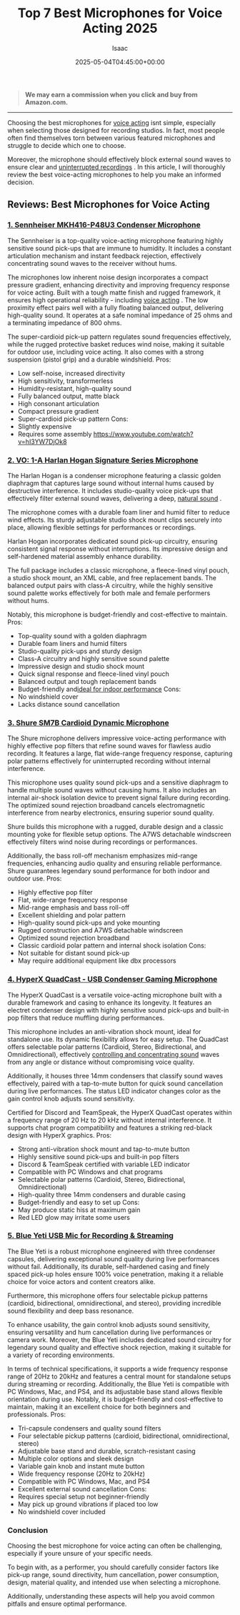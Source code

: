 ﻿---
author: Isaac
layout: post
title: Top 7 Best Microphones for Voice Acting 2025
date: '2025-05-04T04:45:00+00:00'
categories:
- Mics
- Product Reviews
tags: []
slug: /best-microphones-for-voice-acting/
lastmod: 2025-05-07T12:21:24+03:00
---
> **We may earn a commission when you click and buy from Amazon.com.**
>

---
Choosing the best microphones for
[voice acting](https://en.wikipedia.org/wiki/Voice_acting)
isnt simple, especially when selecting those designed for recording studios. In fact, most people often find themselves torn between various featured microphones and struggle to decide which one to choose.

Moreover, the microphone should effectively block external sound waves to ensure clear and
[uninterrupted recordings](https://pestpolicy.com/best-condenser-mic-under-200/)
. In this article, I will thoroughly review the best voice-acting microphones to help you make an informed decision.
## Reviews: Best Microphones for Voice Acting
### [1. Sennheiser MKH416-P48U3 Condenser Microphone](https://www.amazon.com/dp/B00030679K/?tag=p-policy-20)
The Sennheiser is a top-quality voice-acting microphone featuring highly sensitive sound pick-ups that are immune to humidity. It includes a constant articulation mechanism and instant feedback rejection, effectively concentrating sound waves to the receiver without hums.

The microphones low inherent noise design incorporates a compact pressure gradient, enhancing directivity and improving frequency response for voice acting. Built with a tough matte finish and rugged framework, it ensures high operational reliability -
including
[voice acting](https://pestpolicy.com/best-microphones-for-voice-acting/)
.
The low proximity effect pairs well with a fully floating balanced output, delivering high-quality sound. It operates at a safe nominal impedance of 25 ohms and a terminating impedance of 800 ohms.

The super-cardioid pick-up pattern regulates sound frequencies effectively, while the rugged protective basket reduces wind noise, making it suitable for outdoor use, including voice acting. It also comes with a strong suspension (pistol grip) and a durable windshield.
Pros:
- Low self-noise, increased directivity
- High sensitivity, transformerless
- Humidity-resistant, high-quality sound
- Fully balanced output, matte black
- High consonant articulation
- Compact pressure gradient
- Super-cardioid pick-up pattern
Cons:
- Slightly expensive
- Requires some assembly
https://www.youtube.com/watch?v=hI3YW7DjOk8
### [2. VO: 1-A Harlan Hogan Signature Series Microphone](https://www.amazon.com/dp/B002SMYUFY/?tag=p-policy-20)
The Harlan Hogan is a condenser microphone featuring a classic golden diaphragm that captures large sound without internal hums caused by destructive interference. It includes studio-quality voice pick-ups that effectively filter external sound waves, delivering a deep,
[natural sound](https://pestpolicy.com/best-headset-microphones-for-singing/)
.

The microphone comes with a durable foam liner and humid filter to reduce wind effects. Its sturdy adjustable studio shock mount clips securely into place, allowing flexible settings for performances or recordings.

Harlan Hogan incorporates dedicated sound pick-up circuitry, ensuring consistent signal response without interruptions. Its impressive design and self-hardened material assembly enhance durability.

The full package includes a classic microphone, a fleece-lined vinyl pouch, a studio shock mount, an XML cable, and free replacement bands. The balanced output pairs with class-A circuitry, while the highly sensitive sound palette works effectively for both male and female performers without hums.

Notably, this microphone is budget-friendly and cost-effective to maintain.
Pros:
- Top-quality sound with a golden diaphragm
- Durable foam liners and humid filters
- Studio-quality pick-ups and sturdy design
- Class-A circuitry and highly sensitive sound palette
- Impressive design and studio shock mount
- Quick signal response and fleece-lined vinyl pouch
- Balanced output and tough replacement bands
- Budget-friendly and[ideal for indoor performance](https://pestpolicy.com/best-headset-microphones-for-singing/)
Cons:
- No windshield cover
- Lacks distance sound cancellation
### [3. Shure SM7B Cardioid Dynamic Microphone](https://www.amazon.com/dp/B0002E4Z8M/?tag=p-policy-20)
The Shure microphone delivers impressive voice-acting performance with highly effective pop filters that refine sound waves for flawless audio recording. It features a large, flat wide-range frequency response, capturing polar patterns effectively for uninterrupted recording without internal interference.

This microphone uses quality sound pick-ups and a sensitive diaphragm to handle multiple sound waves without causing hums. It also includes an internal air-shock isolation device to prevent signal failure during recording. The optimized sound rejection broadband cancels electromagnetic interference from nearby electronics, ensuring superior sound quality.

Shure builds this microphone with a rugged, durable design and a classic mounting yoke for flexible setup options. The A7WS detachable windscreen effectively filters wind noise during recordings or performances.

Additionally, the bass roll-off mechanism emphasizes mid-range frequencies, enhancing audio quality and ensuring reliable performance. Shure guarantees legendary sound performance for both indoor and outdoor use.
Pros:
- Highly effective pop filter
- Flat, wide-range frequency response
- Mid-range emphasis and bass roll-off
- Excellent shielding and polar pattern
- High-quality sound pick-ups and yoke mounting
- Rugged construction and A7WS detachable windscreen
- Optimized sound rejection broadband
- Classic cardioid polar pattern and internal shock isolation
Cons:
- Not suitable for distant sound pick-up
- May require additional equipment like dbx processors
### [4. HyperX QuadCast - USB Condenser Gaming Microphone](https://www.amazon.com/dp/B07NZZZ746/?tag=p-policy-20)
The HyperX QuadCast is a versatile voice-acting microphone built with a durable framework and casing to enhance its longevity. It features an electret condenser design with highly sensitive sound pick-ups and built-in pop filters that reduce muffling during performances.

This microphone includes an anti-vibration shock mount, ideal for standalone use. Its dynamic flexibility allows for easy setup. The QuadCast offers selectable polar patterns (Cardioid, Stereo, Bidirectional, and Omnidirectional), effectively
[controlling and concentrating sound](https://pestpolicy.com/best-condenser-mic-under-200/)
waves from any angle or distance without compromising voice quality.

Additionally, it houses three 14mm condensers that classify sound waves effectively, paired with a tap-to-mute button for quick sound cancellation during live performances. The status LED indicator changes color as the gain control knob adjusts sound sensitivity.

Certified for Discord and TeamSpeak, the HyperX QuadCast operates within a frequency range of 20 Hz to 20 kHz without internal interference. It supports chat program compatibility and features a striking red-black design with HyperX graphics.
Pros:
- Strong anti-vibration shock mount and tap-to-mute button
- Highly sensitive sound pick-ups and built-in pop filters
- Discord & TeamSpeak certified with variable LED indicator
- Compatible with PC Windows and chat programs
- Selectable polar patterns (Cardioid, Stereo, Bidirectional, Omnidirectional)
- High-quality three 14mm condensers and durable casing
- Budget-friendly and easy to set up
Cons:
- May produce static hiss at maximum gain
- Red LED glow may irritate some users
### [5. Blue Yeti USB Mic for Recording & Streaming](https://www.amazon.com/dp/B00N1YPXW2/?tag=p-policy-20)
The Blue Yeti is a robust microphone engineered with three condenser capsules, delivering exceptional sound quality during live performances without fail. Additionally, its durable, self-hardened casing and finely spaced pick-up holes ensure 100% voice penetration, making it a reliable choice for voice actors and content creators alike.

Furthermore, this microphone offers four selectable pickup patterns (cardioid, bidirectional, omnidirectional, and stereo), providing incredible sound flexibility and deep bass resonance.

To enhance usability, the gain control knob adjusts sound sensitivity, ensuring versatility and hum cancellation during live performances or camera work. Moreover, the Blue Yeti includes dedicated sound circuitry for legendary sound quality and effective shock rejection, making it suitable for a variety of recording environments.

In terms of technical specifications, it supports a wide frequency response range of 20Hz to 20kHz and features a central mount for standalone setups during streaming or recording. Additionally, the Blue Yeti is compatible with PC Windows, Mac, and PS4, and its adjustable base stand allows flexible orientation during use. Notably, it is budget-friendly and cost-effective to maintain, making it an excellent choice for both beginners and professionals.
Pros:
- Tri-capsule condensers and quality sound filters
- Four selectable pickup patterns (cardioid, bidirectional, omnidirectional, stereo)
- Adjustable base stand and durable, scratch-resistant casing
- Multiple color options and sleek design
- Variable gain knob and instant mute button
- Wide frequency response (20Hz to 20kHz)
- Compatible with PC Windows, Mac, and PS4
- Excellent external sound cancellation
Cons:
- Requires special setup  not beginner-friendly
- May pick up ground vibrations if placed too low
- No windshield cover included
### Conclusion
Choosing the best microphone for voice acting can often be challenging, especially if youre unsure of your specific needs.

To begin with, as a performer, you should carefully consider factors like pick-up range, sound directivity, hum cancellation, power consumption, design, material quality, and intended use when selecting a microphone.

Additionally, understanding these aspects will help you avoid common pitfalls and ensure optimal performance.
